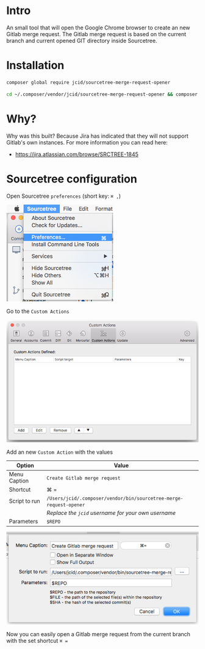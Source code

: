 # Intro

An small tool that will open the Google Chrome browser to create an new Gitlab merge request. The Gitlab merge request is based on the current branch and current opened GIT directory inside Sourcetree.

# Installation

```bash
composer global require jcid/sourcetree-merge-request-opener
```

```bash
cd ~/.composer/vendor/jcid/sourcetree-merge-request-opener && composer dump-autoload
```

# Why?

Why was this built? Because Jira has indicated that they will not support Gitlab's own instances. For more information you can read here: 
- https://jira.atlassian.com/browse/SRCTREE-1845

# Sourcetree configuration

Open Sourcetree `preferences` (short key: `⌘ ,`)

![Sourcetree preferences](img/sourcetree-preferences.png)

Go to the `Custom Actions` 

![Sourcetree custom actions](img/sourcetree-custom-actions.png)

Add an new `Custom Action` with the values

| Option | Value |
|---------------|--------------------------------------------------------------------|
| Menu Caption | `Create Gitlab merge request` |
| Shortcut | ⌘ = |
| Script to run | `/Users/jcid/.composer/vendor/bin/sourcetree-merge-request-opener` |
| | *Replace the `jcid` username for your own username* |
| Parameters | `$REPO` |

![Sourcetree custom action configuration](img/sourcetree-custom-action-configuration.png)

Now you can easily open a Gitlab merge request from the current branch with the set shortcut `⌘ =`
